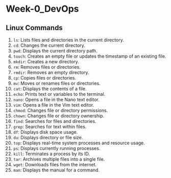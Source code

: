 # Week-0_DevOps
## Linux Commands

1. `ls`: Lists files and directories in the current directory.
2. `cd`: Changes the current directory.
3. `pwd`: Displays the current directory path.
4. `touch`: Creates an empty file or updates the timestamp of an existing file.
5. `mkdir`: Creates a new directory.
6. `rm`: Removes files or directories.
7. `rmdir`: Removes an empty directory.
8. `cp`: Copies files or directories.
9. `mv`: Moves or renames files or directories.
10. `cat`: Displays the contents of a file.
11. `echo`: Prints text or variables to the terminal.
12. `nano`: Opens a file in the Nano text editor.
13. `vim`: Opens a file in the Vim text editor.
14. `chmod`: Changes file or directory permissions.
15. `chown`: Changes file or directory ownership.
16. `find`: Searches for files and directories.
17. `grep`: Searches for text within files.
18. `df`: Displays disk space usage.
19. `du`: Displays directory or file size.
20. `top`: Displays real-time system processes and resource usage.
21. `ps`: Displays currently running processes.
22. `kill`: Terminates a process by its ID.
23. `tar`: Archives multiple files into a single file.
24. `wget`: Downloads files from the internet.
25. `man`: Displays the manual for a command.
